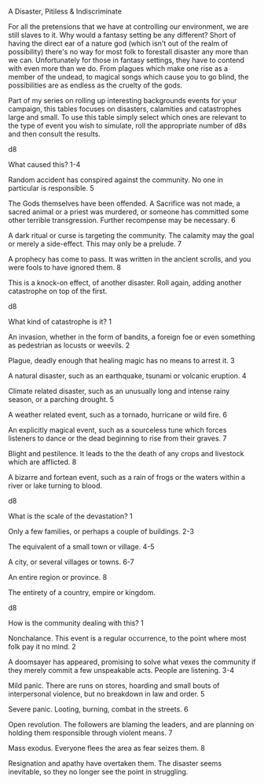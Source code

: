  A Disaster, Pitiless & Indiscriminate


For all the pretensions that we have at controlling our environment, we are still slaves to it. Why would a fantasy setting be any different? Short of having the direct ear of a nature god (which isn't out of the realm of possibility) there's no way for most folk to forestall disaster any more than we can. Unfortunately for those in fantasy settings, they have to contend with even more than we do. From plagues which make one rise as a member of the undead, to magical songs which cause you to go blind, the possibilities are as endless as the cruelty of the gods.

Part of my series on rolling up interesting backgrounds events for your campaign, this tables focuses on disasters, calamities and catastrophes large and small. To use this table simply select which ones are relevant to the type of event you wish to simulate, roll the appropriate number of d8s and then consult the results.



d8
	
What caused this?
1-4
	
Random accident has conspired against the community. No one in particular is responsible.
5
	
The Gods themselves have been offended. A Sacrifice was not made, a sacred animal or a priest was murdered, or someone has committed some other terrible transgression. Further recompense may be necessary.
6
	
A dark ritual or curse is targeting the community. The calamity may the goal or merely a side-effect. This may only be a prelude.
7
	
A prophecy has come to pass. It was written in the ancient scrolls, and you were fools to have ignored them.
8
	
This is a knock-on effect, of another disaster. Roll again, adding another catastrophe on top of the first.

d8
	
What kind of catastrophe is it?
1
	
An invasion, whether in the form of bandits, a foreign foe or even something as pedestrian as locusts or weevils.
2
	
Plague, deadly enough that healing magic has no means to arrest it.
3
	
A natural disaster, such as an earthquake, tsunami or volcanic eruption.
4
	
Climate related disaster, such as an unusually long and intense rainy season, or a parching drought.
5
	
A weather related event, such as a tornado, hurricane or wild fire.
6
	
An explicitly magical event, such as a sourceless tune which forces listeners to dance or the dead beginning to rise from their graves.
7
	
Blight and pestilence. It leads to the the death of any crops and livestock which are afflicted.
8
	
A bizarre and fortean event, such as a rain of frogs or the waters within a river or lake turning to blood.


d8
	
What is the scale of the devastation?
1
	
Only a few families, or perhaps a couple of buildings.
2-3
	
The equivalent of a small town or village.
4-5
	
A city, or several villages or towns.
6-7
	
An entire region or province.
8
	
The entirety of a country, empire or kingdom.

d8
	
How is the community dealing with this?
1
	
Nonchalance. This event is a regular occurrence, to the point where most folk pay it no mind.
2
	
A doomsayer has appeared, promising to solve what vexes the community if they merely commit a few unspeakable acts. People are listening.
3-4
	
Mild panic. There are runs on stores, hoarding and small bouts of interpersonal violence, but no breakdown in law and order.
5
	
Severe panic. Looting, burning, combat in the streets.
6
	
Open revolution. The followers are blaming the leaders, and are planning on holding them responsible through violent means.
7
	
Mass exodus. Everyone flees the area as fear seizes them.
8
	
Resignation and apathy have overtaken them. The disaster seems inevitable, so they no longer see the point in struggling.
